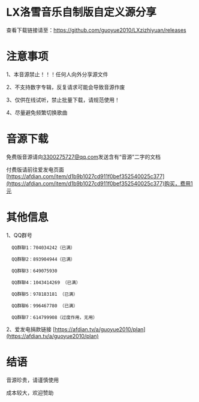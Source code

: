 # LX洛雪音乐自制版自定义源分享

查看下载链接请至：https://github.com/guoyue2010/LXzizhiyuan/releases

# 注意事项

1、本音源禁止！！！任何人向外分享源文件

2、不支持数字专辑，反复请求可能会导致音源作废

3、仅供在线试听，禁止批量下载，请规范使用！

4、尽量避免频繁切换歌曲

# 音源下载

免费版音源请向[3300275727@qq.com](mailto:3300275727@qq.com)发送含有“音源”二字的文档

付费版请前往爱发电页面[https://afdian.com/item/d1b9b1027cd911f0bef352540025c377](https://afdian.com/item/d1b9b1027cd911f0bef352540025c377)购买，费用1元

# 其他信息

1、QQ群号

      QQ群聊1：704034242（已满）
    
      QQ群聊2：893904944（已满）

      QQ群聊3：649075930
      
      QQ群聊4：1043414269 （已满）
      
      QQ群聊5：978183181 （已满）
      
      QQ群聊6：996467780 （已满）

      QQ群聊7：614799908（过度作用，无用）

2、爱发电捐款链接
[https://afdian.tv/a/guoyue2010/plan](https://afdian.tv/a/guoyue2010/plan)

# 结语
音源珍贵，请谨慎使用

成本较大，欢迎赞助
